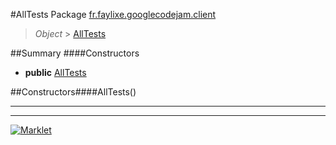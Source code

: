 #AllTests
Package [fr.faylixe.googlecodejam.client](README.md)<br>

> *Object* > [AllTests](AllTests.md)



##Summary
####Constructors
* **public** [AllTests](#alltests)

##Constructors####AllTests()


---

---

[![Marklet](https://img.shields.io/badge/Generated%20by-Marklet-green.svg)](https://github.com/Faylixe/marklet)